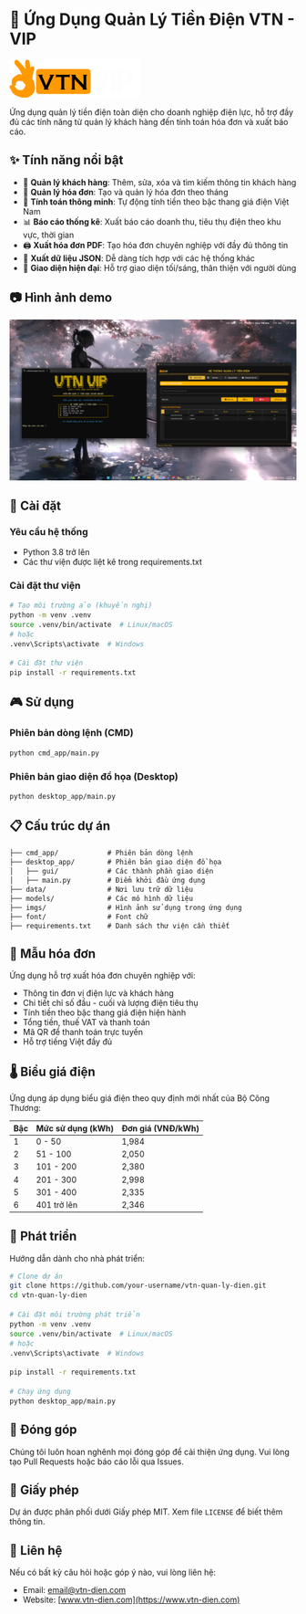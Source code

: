 # 🔌 Ứng Dụng Quản Lý Tiền Điện VTN - VIP

![Banner](https://raw.githubusercontent.com/Vanhxyz2810/VTN_VIP/refs/heads/master/imgs/vtn_vip.png)

Ứng dụng quản lý tiền điện toàn diện cho doanh nghiệp điện lực, hỗ trợ đầy đủ các tính năng từ quản lý khách hàng đến tính toán hóa đơn và xuất báo cáo.

## ✨ Tính năng nổi bật

- 👥 **Quản lý khách hàng**: Thêm, sửa, xóa và tìm kiếm thông tin khách hàng
- 📝 **Quản lý hóa đơn**: Tạo và quản lý hóa đơn theo tháng
- 🧮 **Tính toán thông minh**: Tự động tính tiền theo bậc thang giá điện Việt Nam
- 📊 **Báo cáo thống kê**: Xuất báo cáo doanh thu, tiêu thụ điện theo khu vực, thời gian
- 🖨️ **Xuất hóa đơn PDF**: Tạo hóa đơn chuyên nghiệp với đầy đủ thông tin
- 💾 **Xuất dữ liệu JSON**: Dễ dàng tích hợp với các hệ thống khác
- 🌙 **Giao diện hiện đại**: Hỗ trợ giao diện tối/sáng, thân thiện với người dùng

## 📷 Hình ảnh demo

![Demo Giao Diện](imgs/demo_screenshot.png)

## 🚀 Cài đặt

### Yêu cầu hệ thống

- Python 3.8 trở lên
- Các thư viện được liệt kê trong requirements.txt

### Cài đặt thư viện

```bash
# Tạo môi trường ảo (khuyến nghị)
python -m venv .venv
source .venv/bin/activate  # Linux/macOS
# hoặc
.venv\Scripts\activate  # Windows

# Cài đặt thư viện
pip install -r requirements.txt
```

## 🎮 Sử dụng

### Phiên bản dòng lệnh (CMD)

```bash
python cmd_app/main.py
```

### Phiên bản giao diện đồ họa (Desktop)

```bash
python desktop_app/main.py
```

## 📋 Cấu trúc dự án

```
├── cmd_app/            # Phiên bản dòng lệnh
├── desktop_app/        # Phiên bản giao diện đồ họa
│   ├── gui/            # Các thành phần giao diện
│   ├── main.py         # Điểm khởi đầu ứng dụng
├── data/               # Nơi lưu trữ dữ liệu
├── models/             # Các mô hình dữ liệu
├── imgs/               # Hình ảnh sử dụng trong ứng dụng
├── font/               # Font chữ
├── requirements.txt    # Danh sách thư viện cần thiết
```

## 📝 Mẫu hóa đơn

Ứng dụng hỗ trợ xuất hóa đơn chuyên nghiệp với:
- Thông tin đơn vị điện lực và khách hàng
- Chi tiết chỉ số đầu - cuối và lượng điện tiêu thụ
- Tính tiền theo bậc thang giá điện hiện hành
- Tổng tiền, thuế VAT và thanh toán
- Mã QR để thanh toán trực tuyến
- Hỗ trợ tiếng Việt đầy đủ

## 🌡️ Biểu giá điện

Ứng dụng áp dụng biểu giá điện theo quy định mới nhất của Bộ Công Thương:

| Bậc | Mức sử dụng (kWh) | Đơn giá (VNĐ/kWh) |
|-----|-------------------|-------------------|
| 1   | 0 - 50            | 1,984             |
| 2   | 51 - 100          | 2,050             |
| 3   | 101 - 200         | 2,380             |
| 4   | 201 - 300         | 2,998             |
| 5   | 301 - 400         | 2,335             |
| 6   | 401 trở lên       | 2,346             |



## 🔧 Phát triển

Hướng dẫn dành cho nhà phát triển:

```bash
# Clone dự án
git clone https://github.com/your-username/vtn-quan-ly-dien.git
cd vtn-quan-ly-dien

# Cài đặt môi trường phát triển
python -m venv .venv
source .venv/bin/activate  # Linux/macOS
# hoặc
.venv\Scripts\activate  # Windows

pip install -r requirements.txt

# Chạy ứng dụng
python desktop_app/main.py
```

## 🤝 Đóng góp

Chúng tôi luôn hoan nghênh mọi đóng góp để cải thiện ứng dụng. Vui lòng tạo Pull Requests hoặc báo cáo lỗi qua Issues.

## 📄 Giấy phép

Dự án được phân phối dưới Giấy phép MIT. Xem file `LICENSE` để biết thêm thông tin.

## 🙏 Liên hệ

Nếu có bất kỳ câu hỏi hoặc góp ý nào, vui lòng liên hệ:
- Email: [email@vtn-dien.com](mailto:email@vtn-dien.com)
- Website: [www.vtn-dien.com](https://www.vtn-dien.com) 

